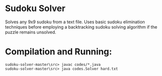 # Sudoku Solver
Solves any 9x9 sudoku from a text file. Uses basic sudoku elimination techniques before employing a backtracking sudoku solving algorithm if the puzzle remains unsolved.

# Compilation and Running:
```
sudoku-solver-master\src> javac codes/*.java
sudoku-solver-master\src> java codes.Solver hard.txt
```
   
